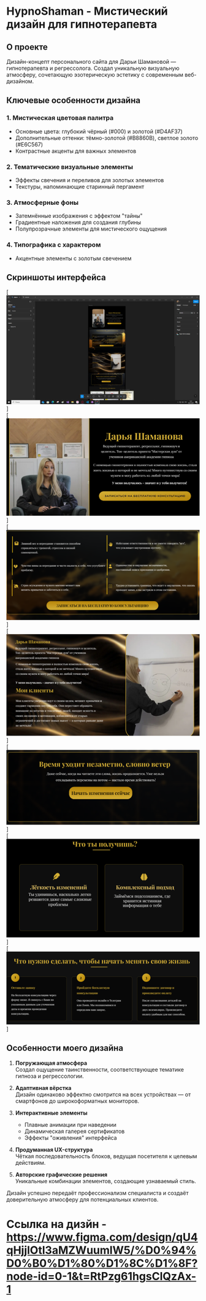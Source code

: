 # HypnoShaman - Мистический дизайн для гипнотерапевта

## О проекте

Дизайн-концепт персонального сайта для Дарьи Шамановой — гипнотерапевта и регрессолога. Создал уникальную визуальную атмосферу, сочетающую эзотерическую эстетику с современным веб-дизайном.

## Ключевые особенности дизайна

### 1. Мистическая цветовая палитра
- Основные цвета: глубокий чёрный (#000) и золотой (#D4AF37)
- Дополнительные оттенки: тёмно-золотой (#B8860B), светлое золото (#E6C567)
- Контрастные акценты для важных элементов

### 2. Тематические визуальные элементы
- Эффекты свечения и переливов для золотых элементов
- Текстуры, напоминающие старинный пергамент

### 3. Атмосферные фоны
- Затемнённые изображения с эффектом "тайны"
- Градиентные наложения для создания глубины
- Полупрозрачные элементы для мистического ощущения

### 4. Типографика с характером
- Акцентные элементы с золотым свечением

## Скриншоты интерфейса

[![Главный экран](preview.PNG)]  
[![Раздел проблем](1.PNG)]  
[![О специалисте](2.PNG)]  
[![Преимущества](3.PNG)]  
[![Дипломы](4.PNG)]  
[![Этапы работы](5.PNG)]  
[![Форма записи](6.PNG)]

## Особенности моего дизайна

1. **Погружающая атмосфера**  
   Создал ощущение таинственности, соответствующее тематике гипноза и регрессологии.

2. **Адаптивная вёрстка**  
   Дизайн одинаково эффектно смотрится на всех устройствах — от смартфонов до широкоформатных мониторов.

3. **Интерактивные элементы**  
   - Плавные анимации при наведении
   - Динамическая галерея сертификатов
   - Эффекты "оживления" интерфейса

4. **Продуманная UX-структура**  
   Чёткая последовательность блоков, ведущая посетителя к целевым действиям.

5. **Авторские графические решения**  
   Уникальные комбинации элементов, создающие узнаваемый стиль.

Дизайн успешно передаёт профессионализм специалиста и создаёт доверительную атмосферу для потенциальных клиентов.

# Ссылка на дизйн - https://www.figma.com/design/qU4qHjjlOtl3aMZWuumlW5/%D0%94%D0%B0%D1%80%D1%8C%D1%8F?node-id=0-1&t=RtPzg61hgsClQzAx-1
